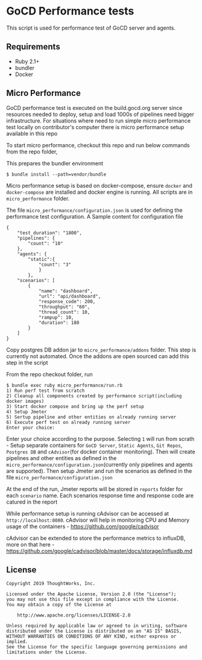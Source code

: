 # GoCD Performance tests

This script is used for performance test of GoCD server and agents. 

## Requirements

* Ruby 2.1+
* bundler
* Docker

## Micro Performance

GoCD performance test is executed on the build.gocd.org server since resources needed to deploy, setup and load 1000s of pipelines need bigger infrastructure. For situations where need to run simple micro performance test locally on contributor's computer there is micro performance setup available in this repo

To start micro performance, checkout this repo and run below commands from the repo folder,

This prepares the bundler environment

```
$ bundle install --path=vendor/bundle
```

Micro performance setup is based on docker-compose, ensure `docker` and `docker-compose` are installed and docker engine is running. All scripts are in `micro_performance` folder. 

The file `micro_performance/configuration.json` is used for defining the performance test configuration. A Sample content for configuration file 

```
{
    "test_duration": "1800",
    "pipelines": {
        "count": "10"
    },
    "agents": {
        "static":{
            "count": "3"
            }
        },
    "scenarios": [
        {
            "name": "dashboard",
            "url": "api/dashboard",
            "response_code": 200,
            "throughput": "60",
            "thread_count": 10,
            "rampup": 10,
            "duration": 180
        }
    ]
}
```

Copy postgres DB addon jar to `micro_performance/addons` folder. This step is currently not automated. Once the addons are open sourced can add this step in the script

From the repo checkout folder, run

```
$ bundle exec ruby micro_performance/run.rb
1) Run perf test from scratch
2) Cleanup all components created by performance script(including docker images)
3) Start docker compose and bring up the perf setup
4) Setup Jmeter
5) Sertup pipeline and other entities on already running server
6) Execute perf test on already running server
Enter your choice:
```

Enter your choice according to the purpose. Selecting `1` will run from scrath - Setup separate containers for `GoCD Server`, `Static Agents`, `Git Repos`, `Postgres DB` and `cAdvisor`(for docker container monitoring). Then will create pipelines and other entities as defined in the `micro_performance/configuration.json`(currently only pipelines and agents are supported). Then setup Jmeter and run the scenarios as defined in the file `micro_performance/configuration.json`

At the end of the run, Jmeter reports will be stored in `reports` folder for each `scenario` name. Each scenarios response time and response code are catured in the report

While performance setup is running cAdvisor can be accessed at `http://localhost:8080`. cAdvisor will help in monitoring CPU and Memory usage of the containers - https://github.com/google/cadvisor

cAdvisor can be extended to store the performance metrics to influxDB, more on that here - https://github.com/google/cadvisor/blob/master/docs/storage/influxdb.md



## License

```plain
Copyright 2019 ThoughtWorks, Inc.

Licensed under the Apache License, Version 2.0 (the "License");
you may not use this file except in compliance with the License.
You may obtain a copy of the License at

    http://www.apache.org/licenses/LICENSE-2.0

Unless required by applicable law or agreed to in writing, software
distributed under the License is distributed on an "AS IS" BASIS,
WITHOUT WARRANTIES OR CONDITIONS OF ANY KIND, either express or implied.
See the License for the specific language governing permissions and
limitations under the License.
```
